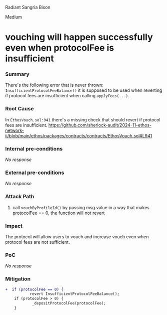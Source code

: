 Radiant Sangria Bison

Medium

# vouching will happen successfully even when protocolFee is insufficient

### Summary

There's the following error that is never thrown: `InsufficientProtocolFeeBalance()` it is supposed to be used when reverting if protocol fees are insufficient when calling `applyFees(...)`.

### Root Cause

In `EthosVouch.sol:941` there's a missing check that should revert if protocol fees are insufficient.
https://github.com/sherlock-audit/2024-11-ethos-network-ii/blob/main/ethos/packages/contracts/contracts/EthosVouch.sol#L941

### Internal pre-conditions

_No response_

### External pre-conditions

_No response_

### Attack Path

1. call `vouchByProfileId()` by passing msg.value in a way that makes protocolFee == 0, the function will not revert

### Impact

The protocol will allow users to vouch and increase vouch even when protocol fees are not sufficient.

### PoC

_No response_

### Mitigation

```diff
+  if (protocolFee == 0) {
           revert InsufficientProtocolFeeBalance();
    if (protocolFee > 0) {
            _depositProtocolFee(protocolFee); 
    }
```